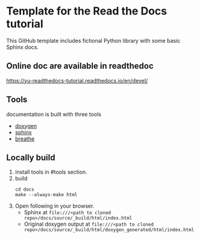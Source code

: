 # Template for the Read the Docs tutorial

This GitHub template includes fictional Python library
with some basic Sphinx docs.

## Online doc are available in readthedoc

https://yu-readthedocs-tutorial.readthedocs.io/en/devel/

## Tools

documentation is built with three tools

- [doxygen](http://www.doxygen.org)
- [sphinx](http://www.sphinx-doc.org)
- [breathe](https://breathe.readthedocs.io)

## Locally build

1. install tools in #tools section.
2. build
   ```
   cd docs
   make --always-make html
   ```
3. Open following in your browser.
   - Sphinx at `file:///<path to cloned repo>/docs/source/_build/html/index.html`
   - Original doxygen output at `file:///<path to cloned repo>/docs/source/_build/html/doxygen_generated/html/index.html`
